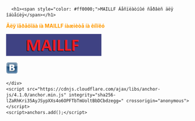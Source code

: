 
<!DOCTYPE html>
<html lang="ru-ru">
  <head>
    <meta charset="UTF-8">
    <meta http-equiv="X-UA-Compatible" content="IE=edge">
    <meta name="viewport" content="width=device-width, initial-scale=1">

<!-- Begin Jekyll SEO tag v2.6.1 -->
<title>MAILLF</title>
<meta name="generator" content="Jekyll v3.9.0" />
<meta property="og:title" content="batmangithuber.github.io" />
<meta property="og:locale" content="en_US" />
<link rel="canonical" href="https://batmangithuber.github.io/" />
<meta property="og:url" content="https://batmangithuber.github.io/" />
<meta property="og:site_name" content="batmangithuber.github.io" />
<script type="application/ld+json">
{"@type":"WebSite","headline":"batmangithuber.github.io","url":"https://batmangithuber.github.io/","name":"batmangithuber.github.io","@context":"https://schema.org"}</script>
<!-- End Jekyll SEO tag -->
         




      <h1><span style="color: #ff0000;">MAILLF Áåñïëàòíûé ñåðâèñ äëÿ îáùåíèÿ</span></h1>
<p><span style="color: #ff9900;"><strong>Äëÿ ïåðåõîäà íà MAILLF íàæìèòå íà êíîïêó</strong></span></p>
<p><a href="https://batmangithuber.github.io/indexmaillf" title="MAILLF"><img src="https://raw.githubusercontent.com/BatmanGitHuber/batmangithuber.github.io/main/maillfbutton.png" alt="MAILLF" width="261" height="60" /></a></p>
<p><a href="https://vk.com/fray9520" title="VK"><img src="https://raw.githubusercontent.com/BatmanGitHuber/batmangithuber.github.io/main/vklogo.png" alt="VK" width="32" height="32" /></a></p>


      
    </div>
    <script src="https://cdnjs.cloudflare.com/ajax/libs/anchor-js/4.1.0/anchor.min.js" integrity="sha256-lZaRhKri35AyJSypXXs4o6OPFTbTmUoltBbDCbdzegg=" crossorigin="anonymous"></script>
    <script>anchors.add();</script>
    
  </body>
</html>

